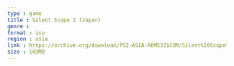 ```yaml
---
type : game
title : Silent Scope 3 (Japan)
genre : 
format : iso
region : asia
link : https://archive.org/download/PS2-ASIA-ROMS321COM/Silent%20Scope%203%20%28Japan%29.7z
size : 169MB
---
```

